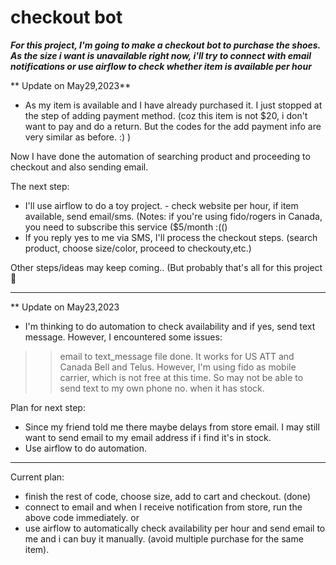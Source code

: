 # checkout bot

***For this project, I'm going to make a checkout bot to purchase the shoes. As the size i want is unavailable right now, i'll try to connect with email notifications or use airflow to check whether item is available per hour***

** Update on May29,2023**
- As my item is available and I have already purchased it. I just stopped at the step of adding payment method. (coz this item is not $20, i don't want to pay and do a return. But the codes for the add payment info are very similar as before. :) )

Now I have done the automation of searching product and proceeding to checkout and also sending email. 

The next step:
- I'll use airflow to do a toy project. - check website per hour, if item available, send email/sms. (Notes: if you're using fido/rogers in Canada, you need to subscribe this service ($5/month :(()
- If you reply yes to me via SMS, I'll process the checkout steps. (search product, choose size/color, proceed to checkouty,etc.) 

Other steps/ideas may keep coming.. (But probably that's all for this project💁

------------------------------------

** Update on May23,2023
- I'm thinking to do automation to check availability and if yes, send text message. However, I encountered some issues:
>> email to text_message file done. It works for US ATT and Canada Bell and Telus. However, I'm using fido as mobile carrier, which is not free at this time. So may not be able to send text to my own phone no. when it has stock. 

Plan for next step: 
- Since my friend told me there maybe delays from store email. I may still want to send email to my email address if i find it's in stock. 
- Use airflow to do automation. 


--------------------
Current plan: 
- finish the rest of code, choose size, add to cart and checkout. (done)
- connect to email and when I receive notification from store, run the above code immediately. or
- use airflow to automatically check availability per hour and send email to me and i can buy it manually. (avoid multiple purchase for the same item).
